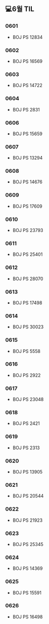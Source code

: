 ## 💻6월 TIL

### 0601
* BOJ PS 12834

### 0602
* BOJ PS 16569

### 0603
* BOJ PS 14722

### 0604
* BOJ PS 2831 

### 0606
* BOJ PS 15659

### 0607
* BOJ PS 13294

### 0608
* BOJ PS 14676

### 0609
* BOJ PS 17609

### 0610
* BOJ PS 23793

### 0611
* BOJ PS 25401

### 0612
* BOJ PS 28070

### 0613
* BOJ PS 17498

### 0614
* BOJ PS 30023

### 0615
* BOJ PS 5558

### 0616
* BOJ PS 2922

### 0617
* BOJ PS 23048

### 0618
* BOJ PS 2421

### 0619
* BOJ PS 2313

### 0620
* BOJ PS 13905

### 0621
* BOJ PS 20544

### 0622
* BOJ PS 21923

### 0623
* BOJ PS 25345

### 0624
* BOJ PS 14369

### 0625
* BOJ PS 15591

### 0626
* BOJ PS 16498